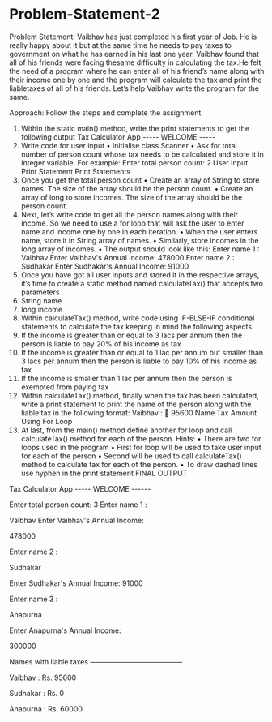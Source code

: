 # Problem-Statement-2
Problem Statement: Vaibhav has just completed his first year of Job. He is really happy about it but at the same time he needs to pay taxes to government on what he has earned in his last one year.
Vaibhav found that all of his friends were facing thesame difficulty in calculating the tax.He felt the need of a program where he can enter all of his friend’s name along with
their income one by one and the program will calculate the tax and print the liabletaxes of all of his friends.
Let’s help Vaibhav write the program for the same.


Approach: Follow the steps and complete the assignment
1. Within the static main() method, write the print statements to get the following output
Tax Calculator App
----- WELCOME -----
2. Write code for user input
• Initialise class Scanner
• Ask for total number of person count whose tax needs to be calculated and store
it in integer variable. For example:
Enter total person count:
2
User Input
Print Statement
Print Statements
3. Once you get the total person count
• Create an array of String to store names. The size of the array should be the
person count.
• Create an array of long to store incomes. The size of the array should be the
person count.
4. Next, let’s write code to get all the person names along with their income. So we
need to use a for loop that will ask the user to enter name and income one by one
in each iteration.
• When the user enters name, store it in String array of names.
• Similarly, store incomes in the long array of incomes.
• The output should look like this:
Enter name 1 :
Vaibhav
Enter Vaibhav's Annual Income:
478000
Enter name 2 :
Sudhakar
Enter Sudhakar's Annual Income:
91000
5. Once you have got all user inputs and stored it in the respective arrays, it’s time to
create a static method named calculateTax() that accepts two parameters
1. String name
2. long income
6. Within calculateTax() method, write code using IF-ELSE-IF conditional statements
to calculate the tax keeping in mind the following aspects
1. If the income is greater than or equal to 3 lacs per annum then the person is
liable to pay 20% of his income as tax
2. If the income is greater than or equal to 1 lac per annum but smaller than 3 lacs
per annum then the person is liable to pay 10% of his income as tax
3. If the income is smaller than 1 lac per annum then the person is exempted from
paying tax
7. Within calculateTax() method, finally when the tax has been calculated, write a
print statement to print the name of the person along with the liable tax in the
following format:
Vaibhav : 􀅨 95600
Name Tax Amount
Using
For Loop
8. At last, from the main() method define another for loop and call calculateTax()
method for each of the person.
Hints:
• There are two for loops used in the program
• First for loop will be used to take user input for each of the person
• Second will be used to call calculateTax() method to calculate tax for each of the
person.
• To draw dashed lines use hyphen in the print statement
FINAL OUTPUT

Tax Calculator App
----- WELCOME ------

Enter total person count:
3
Enter name 1 :

Vaibhav
Enter Vaibhav's Annual Income:

478000

Enter name 2 :

Sudhakar

Enter Sudhakar's Annual Income:
91000

Enter name 3 :

Anapurna

Enter Anapurna's Annual Income:

300000

Names with liable taxes
—————————————

Vaibhav : Rs. 95600

Sudhakar : Rs. 0

Anapurna : Rs. 60000


